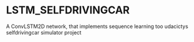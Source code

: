 # LSTM_SELFDRIVINGCAR
A ConvLSTM2D network, that implements sequence learning too udacictys selfdrivingcar simulator project
